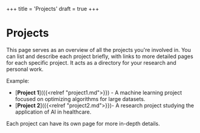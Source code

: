 +++
title = 'Projects'
draft = true
+++

# Projects

This page serves as an overview of all the projects you're involved in. You can list and describe each project briefly, with links to more detailed pages for each specific project. It acts as a directory for your research and personal work.

Example:

- [**Project 1**]({{<relref "project1.md">}}) - A machine learning project focused on optimizing algorithms for large datasets.
- [**Project 2**]({{<relref "project2.md">}})- A research project studying the application of AI in healthcare.

Each project can have its own page for more in-depth details.
